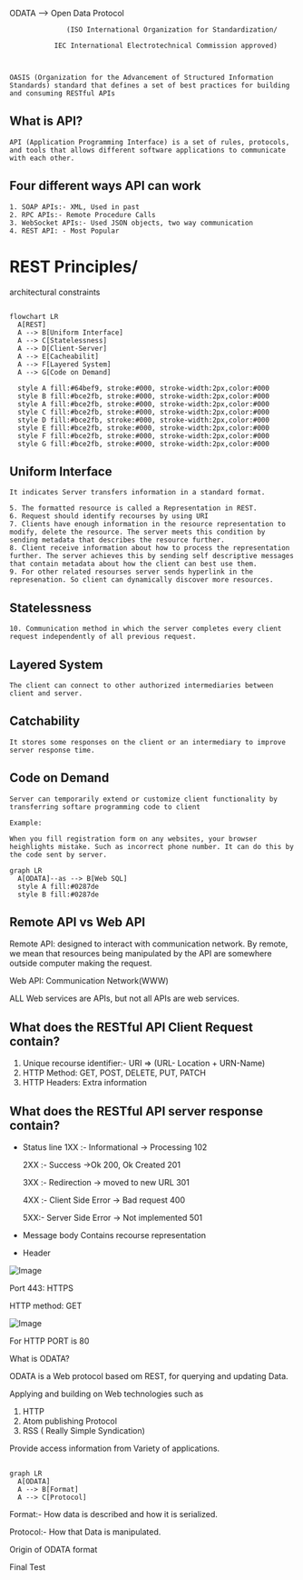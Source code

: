 



ODATA —> Open Data Protocol 

                  (ISO International Organization for Standardization/

               IEC International Electrotechnical Commission approved)

    

    OASIS (Organization for the Advancement of Structured Information Standards) standard that defines a set of best practices for building and consuming RESTful APIs

     

## What is API?

    API (Application Programming Interface) is a set of rules, protocols, and tools that allows different software applications to communicate with each other.

## Four different ways API can work

    1. SOAP APIs:- XML, Used in past
    2. RPC APIs:- Remote Procedure Calls
    3. WebSocket APIs:- Used JSON objects, two way communication
    4. REST API: - Most Popular
    

# REST Principles/ 
architectural constraints

    

```mermaid

flowchart LR
  A[REST]
  A --> B[Uniform Interface]
  A --> C[Statelessness]
  A --> D[Client-Server]
  A --> E[Cacheabilit]
  A --> F[Layered System]
  A --> G[Code on Demand]
  
  style A fill:#64bef9, stroke:#000, stroke-width:2px,color:#000
  style B fill:#bce2fb, stroke:#000, stroke-width:2px,color:#000
  style A fill:#bce2fb, stroke:#000, stroke-width:2px,color:#000
  style C fill:#bce2fb, stroke:#000, stroke-width:2px,color:#000
  style D fill:#bce2fb, stroke:#000, stroke-width:2px,color:#000
  style E fill:#bce2fb, stroke:#000, stroke-width:2px,color:#000
  style F fill:#bce2fb, stroke:#000, stroke-width:2px,color:#000
  style G fill:#bce2fb, stroke:#000, stroke-width:2px,color:#000

```

## Uniform Interface

    It indicates Server transfers information in a standard format.

    5. The formatted resource is called a Representation in REST.
    6. Request should identify recourses by using URI
    7. Clients have enough information in the resource representation to modify, delete the resource. The server meets this condition by sending metadata that describes the resource further. 
    8. Client receive information about how to process the representation further. The server achieves this by sending self descriptive messages that contain metadata about how the client can best use them.
    9. For other related resourses server sends hyperlink in the represenation. So client can dynamically discover more resources.
    

## Statelessness

    

    10. Communication method in which the server completes every client request independently of all previous request.
## Layered System

    

    The client can connect to other authorized intermediaries between client and server.

## Catchability

    It stores some responses on the client or an intermediary to improve server response time.

## Code on Demand

    Server can temporarily extend or customize client functionality by transferring softare programming code to client

    Example:

    When you fill registration form on any websites, your browser heighlights mistake. Such as incorrect phone number. It can do this by the code sent by server. 

    

    

    



```mermaid
graph LR
  A[ODATA]--as --> B[Web SQL]
  style A fill:#0287de
  style B fill:#0287de
```





## Remote API vs Web API

Remote API: designed to interact with communication network. By remote, we mean that resources being manipulated by the API are somewhere outside computer making the request.



Web API: Communication Network(WWW)

ALL Web services are APIs, but not all APIs are web services.

## What does the RESTful API Client Request contain?

1. Unique recourse identifier:- URI ⇒ (URL- Location + URN-Name)
1. HTTP Method: GET, POST, DELETE, PUT, PATCH
1. HTTP Headers: Extra information


## What does the RESTful API server response contain?



- Status  line 
  1XX :- Informational → Processing 102

  2XX :- Success →Ok 200, Ok Created 201

  3XX :- Redirection → moved to new URL 301

  4XX :- Client Side Error → Bad request 400

  5XX:- Server Side Error → Not implemented 501



- Message body
  Contains recourse representation

-  Header


![Image](https://prod-files-secure.s3.us-west-2.amazonaws.com/957548da-634d-4c7f-b0aa-dd4d7a9da4c5/de3257b0-99da-4a97-9108-71d731170890/image.png?X-Amz-Algorithm=AWS4-HMAC-SHA256&X-Amz-Content-Sha256=UNSIGNED-PAYLOAD&X-Amz-Credential=ASIAZI2LB4662GM6YAKJ%2F20251031%2Fus-west-2%2Fs3%2Faws4_request&X-Amz-Date=20251031T062319Z&X-Amz-Expires=3600&X-Amz-Security-Token=IQoJb3JpZ2luX2VjEEYaCXVzLXdlc3QtMiJIMEYCIQDo6iOwXXb%2F2%2Fy8EsDnl5EBwE5jtvug4hUJwhIQz8t1dgIhAMlgt%2BiYpH9DAn8PSnqfT9fNcMzH%2FgYA36ftAi%2B08fnjKogECP%2F%2F%2F%2F%2F%2F%2F%2F%2F%2F%2FwEQABoMNjM3NDIzMTgzODA1Igxt4%2Brop72WjdHHFwQq3AOcbmvSoPKeIa8a50BFZkEFQBQhWPkDuvCSTJZCFgJHEhLML4zeKmrUPdG3RvH6E6a211mhSkm0beVHpTzUhhR7BxHhsNJwv%2BFo24Y%2BWdEjnS2qkEgslgHmDf0ORWCcRQpkiaNEnz7uM%2FyT30%2B4vs0xPn7GmlU7tGNd8WdFtdSd%2B5IIVTnWMY35%2BU8vcIQ4Is%2FxvkebpnmaSa73K6EeCxOHg22nDSBirzIjKkP25zeucMRDemmLeaRs8vgW2dZSXnepeDN3WIsyTTD%2F3IQjwX8YxSXBzuJZKRIu9%2FHA5sNvH4SsyMmHJVO%2Bb2HaIvAVDRXzZgKwjY5LWD5xBGpQkWY%2F2T9oHkh139XT6GhkEKZlqP2ufoiCtOxLseXR9mmcW%2FQIe14%2FuILroCNCaB9is%2B2evbfs47Wy6oNUudoPuq8MP8W1plyG8Oa0m9HKjL8vemWzbC004zkAjKjF0%2FpodJScMqo6ZpuQ097A7b0U9eEqMOsqg8snoL9xILk9zjz7eWRmN%2BBnOyPr%2FzavaYQ8IAkliJun9XlkoxmAb4iXXSygHTj%2F2Umkcst3zKCL27ECwX9OnRIYME9E9yGguXDhS9NKxGQUcNItvGDtLLJT9efbh%2BIXkxVhVV7An%2FwSgTCnopHIBjqkARd3Afj7dwp8CKmgSpRYQYcWSeZiZYRUsRSh4bmiuuwOSU%2BiVCLkG4qbBzWemAjDSfLtBaN%2Fh9CF9U48AhyQ6YXUXfflwTUHpC3gQ5fY0v0bgrfEhyOths3%2FR9yWQYELOiGe687zhx5ehWlzm04vImznsHDqQZ0y20jflB3loxHyOKLiE1h%2BJOphce7rUPI6zQQY%2FMr4QSGxY4GCztfs%2BMeW3hhY&X-Amz-Signature=317ad6c276adfca2986a473414c3dac9cb2bb0035f0c7becb9f5ccbd1b784c87&X-Amz-SignedHeaders=host&x-amz-checksum-mode=ENABLED&x-id=GetObject)



Port 443: HTTPS

HTTP method: GET



![Image](https://prod-files-secure.s3.us-west-2.amazonaws.com/957548da-634d-4c7f-b0aa-dd4d7a9da4c5/dc56f68d-8daf-4b31-bc04-5bd2547ffac9/image.png?X-Amz-Algorithm=AWS4-HMAC-SHA256&X-Amz-Content-Sha256=UNSIGNED-PAYLOAD&X-Amz-Credential=ASIAZI2LB4662GM6YAKJ%2F20251031%2Fus-west-2%2Fs3%2Faws4_request&X-Amz-Date=20251031T062319Z&X-Amz-Expires=3600&X-Amz-Security-Token=IQoJb3JpZ2luX2VjEEYaCXVzLXdlc3QtMiJIMEYCIQDo6iOwXXb%2F2%2Fy8EsDnl5EBwE5jtvug4hUJwhIQz8t1dgIhAMlgt%2BiYpH9DAn8PSnqfT9fNcMzH%2FgYA36ftAi%2B08fnjKogECP%2F%2F%2F%2F%2F%2F%2F%2F%2F%2F%2FwEQABoMNjM3NDIzMTgzODA1Igxt4%2Brop72WjdHHFwQq3AOcbmvSoPKeIa8a50BFZkEFQBQhWPkDuvCSTJZCFgJHEhLML4zeKmrUPdG3RvH6E6a211mhSkm0beVHpTzUhhR7BxHhsNJwv%2BFo24Y%2BWdEjnS2qkEgslgHmDf0ORWCcRQpkiaNEnz7uM%2FyT30%2B4vs0xPn7GmlU7tGNd8WdFtdSd%2B5IIVTnWMY35%2BU8vcIQ4Is%2FxvkebpnmaSa73K6EeCxOHg22nDSBirzIjKkP25zeucMRDemmLeaRs8vgW2dZSXnepeDN3WIsyTTD%2F3IQjwX8YxSXBzuJZKRIu9%2FHA5sNvH4SsyMmHJVO%2Bb2HaIvAVDRXzZgKwjY5LWD5xBGpQkWY%2F2T9oHkh139XT6GhkEKZlqP2ufoiCtOxLseXR9mmcW%2FQIe14%2FuILroCNCaB9is%2B2evbfs47Wy6oNUudoPuq8MP8W1plyG8Oa0m9HKjL8vemWzbC004zkAjKjF0%2FpodJScMqo6ZpuQ097A7b0U9eEqMOsqg8snoL9xILk9zjz7eWRmN%2BBnOyPr%2FzavaYQ8IAkliJun9XlkoxmAb4iXXSygHTj%2F2Umkcst3zKCL27ECwX9OnRIYME9E9yGguXDhS9NKxGQUcNItvGDtLLJT9efbh%2BIXkxVhVV7An%2FwSgTCnopHIBjqkARd3Afj7dwp8CKmgSpRYQYcWSeZiZYRUsRSh4bmiuuwOSU%2BiVCLkG4qbBzWemAjDSfLtBaN%2Fh9CF9U48AhyQ6YXUXfflwTUHpC3gQ5fY0v0bgrfEhyOths3%2FR9yWQYELOiGe687zhx5ehWlzm04vImznsHDqQZ0y20jflB3loxHyOKLiE1h%2BJOphce7rUPI6zQQY%2FMr4QSGxY4GCztfs%2BMeW3hhY&X-Amz-Signature=c720079dfc5a5a50f1d31a63d9832e66eadc4a8724e93335d852fe2a78ac5c79&X-Amz-SignedHeaders=host&x-amz-checksum-mode=ENABLED&x-id=GetObject)





For HTTP PORT is 80



What is ODATA?

  ODATA is a Web protocol based om REST, for querying and updating Data.

Applying and building on Web technologies such as

  1. HTTP
  2. Atom publishing Protocol
  3. RSS ( Really Simple Syndication) 


Provide access information from Variety of applications.



## 

```mermaid
graph LR
  A[ODATA]
  A --> B[Format]
  A --> C[Protocol]
```

Format:- How data is described and how it is serialized.

Protocol:- How that Data is manipulated.



Origin of ODATA format





Final Test







